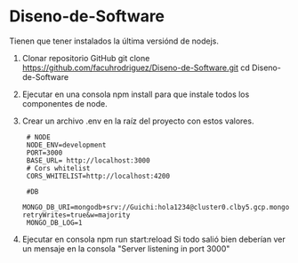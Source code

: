# Diseno-de-Software

Tienen que tener instalados la última versiónd de nodejs.

1. Clonar repositorio GitHub
    git clone https://github.com/facuhrodriguez/Diseno-de-Software.git
    cd Diseno-de-Software
    
2. Ejecutar en una consola npm install para que instale todos los componentes de node.
3. Crear un archivo .env en la raíz del proyecto con estos valores.

        # NODE
        NODE_ENV=development
        PORT=3000
        BASE_URL= http://localhost:3000
        # Cors whitelist
        CORS_WHITELIST=http://localhost:4200

        #DB
        MONGO_DB_URI=mongodb+srv://Guichi:hola1234@cluster0.clby5.gcp.mongodb.net/apiBD?retryWrites=true&w=majority
        MONGO_DB_LOG=1
        
4. Ejecutar en consola npm run start:reload
      Si todo salió bien deberían ver un mensaje en la consola "Server listening in port 3000"
